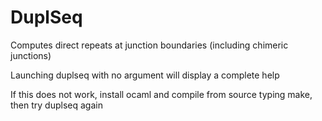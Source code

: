 # DuplSeq
Computes direct repeats at junction boundaries (including chimeric junctions)

Launching duplseq with no argument will display a complete help

If this does not work, install ocaml and compile from source typing make, then try duplseq again
